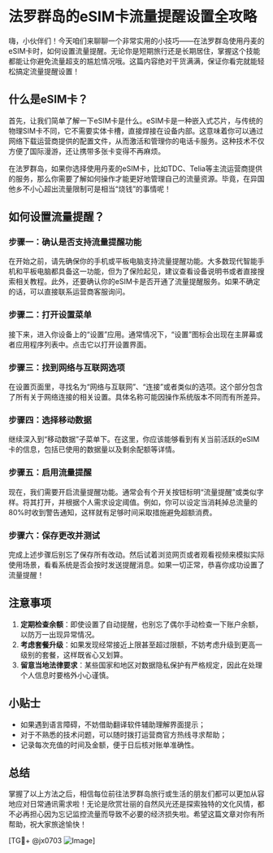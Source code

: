 # 法罗群岛的eSIM卡流量提醒设置全攻略

嗨，小伙伴们！今天咱们来聊聊一个非常实用的小技巧——在法罗群岛使用丹麦的eSIM卡时，如何设置流量提醒。无论你是短期旅行还是长期居住，掌握这个技能都能让你避免流量超支的尴尬情况哦。这篇内容绝对干货满满，保证你看完就能轻松搞定流量提醒设置！

## 什么是eSIM卡？

首先，让我们简单了解一下eSIM卡是什么。eSIM卡是一种嵌入式芯片，与传统的物理SIM卡不同，它不需要实体卡槽，直接焊接在设备内部。这意味着你可以通过网络下载运营商提供的配置文件，从而激活和管理你的电话卡服务。这种技术不仅方便了国际漫游，还让携带多张卡变得不再麻烦。

在法罗群岛，如果你选择使用丹麦的eSIM卡，比如TDC、Telia等主流运营商提供的服务，那么你需要了解如何操作才能更好地管理自己的流量资源。毕竟，在异国他乡不小心超出流量限制可是相当“烧钱”的事情呢！

## 如何设置流量提醒？

### 步骤一：确认是否支持流量提醒功能
在开始之前，请先确保你的手机或平板电脑支持流量提醒功能。大多数现代智能手机和平板电脑都具备这一功能，但为了保险起见，建议查看设备说明书或者直接搜索相关教程。此外，还要确认你的eSIM卡是否开通了流量提醒服务。如果不确定的话，可以直接联系运营商客服询问。

### 步骤二：打开设置菜单
接下来，进入你设备上的“设置”应用。通常情况下，“设置”图标会出现在主屏幕或者应用程序列表中。点击它以打开设置界面。

### 步骤三：找到网络与互联网选项
在设置页面里，寻找名为“网络与互联网”、“连接”或者类似的选项。这个部分包含了所有关于网络连接的相关设置。具体名称可能因操作系统版本不同而有所差异。

### 步骤四：选择移动数据
继续深入到“移动数据”子菜单下。在这里，你应该能够看到有关当前活跃的eSIM卡的信息，包括已使用的数据量以及剩余配额等详情。

### 步骤五：启用流量提醒
现在，我们需要开启流量提醒功能。通常会有个开关按钮标明“流量提醒”或类似字样。将其打开，并根据个人需求设定阈值。例如，你可以设定当消耗掉总流量的80%时收到警告通知，这样就有足够时间采取措施避免超额消费。

### 步骤六：保存更改并测试
完成上述步骤后别忘了保存所有改动。然后试着浏览网页或者观看视频来模拟实际使用场景，看看系统是否会按时发送提醒消息。如果一切正常，恭喜你成功设置了流量提醒！

## 注意事项

1. **定期检查余额**：即使设置了自动提醒，也别忘了偶尔手动检查一下账户余额，以防万一出现异常情况。
2. **考虑套餐升级**：如果发现经常接近上限甚至超过限额，不妨考虑升级到更高一级别的套餐，这样既省心又划算。
3. **留意当地法律要求**：某些国家和地区对数据隐私保护有严格规定，因此在处理个人信息时要格外小心谨慎。

## 小贴士

- 如果遇到语言障碍，不妨借助翻译软件辅助理解界面提示；
- 对于不熟悉的技术问题，可以随时拨打运营商官方热线寻求帮助；
- 记录每次充值的时间及金额，便于日后核对账单准确性。

## 总结

掌握了以上方法之后，相信每位前往法罗群岛旅行或生活的朋友们都可以更加从容地应对日常通讯需求啦！无论是欣赏壮丽的自然风光还是探索独特的文化风情，都不必再担心因为忘记监控流量而导致不必要的经济损失啦。希望这篇文章对你有所帮助，祝大家旅途愉快！

[TG💪+ @jx0703 ![Image](https://github.com/user-attachments/assets/dbca1d08-cadb-493c-b0ec-ad6f7a83f270)]